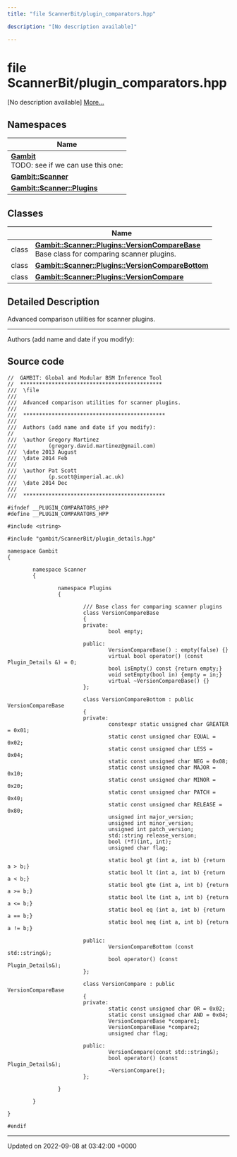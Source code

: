 ```yaml
---
title: "file ScannerBit/plugin_comparators.hpp"

description: "[No description available]"

---
```


# file ScannerBit/plugin_comparators.hpp

[No description available] [More...](#detailed-description)

## Namespaces

| Name           |
| -------------- |
| **[Gambit](/documentation/code/namespaces/namespacegambit/)** <br>TODO: see if we can use this one:  |
| **[Gambit::Scanner](/documentation/code/namespaces/namespacegambit_1_1scanner/)**  |
| **[Gambit::Scanner::Plugins](/documentation/code/namespaces/namespacegambit_1_1scanner_1_1plugins/)**  |

## Classes

|                | Name           |
| -------------- | -------------- |
| class | **[Gambit::Scanner::Plugins::VersionCompareBase](/documentation/code/classes/classgambit_1_1scanner_1_1plugins_1_1versioncomparebase/)** <br>Base class for comparing scanner plugins.  |
| class | **[Gambit::Scanner::Plugins::VersionCompareBottom](/documentation/code/classes/classgambit_1_1scanner_1_1plugins_1_1versioncomparebottom/)**  |
| class | **[Gambit::Scanner::Plugins::VersionCompare](/documentation/code/classes/classgambit_1_1scanner_1_1plugins_1_1versioncompare/)**  |

## Detailed Description


Advanced comparison utilities for scanner plugins.



------------------

Authors (add name and date if you modify): 




## Source code

```
//  GAMBIT: Global and Modular BSM Inference Tool
//  *********************************************
///  \file
///
///  Advanced comparison utilities for scanner plugins.
///
///  *********************************************
///
///  Authors (add name and date if you modify):
//
///  \author Gregory Martinez
///          (gregory.david.martinez@gmail.com)
///  \date 2013 August
///  \date 2014 Feb
///
///  \author Pat Scott
///          (p.scott@imperial.ac.uk)   
///  \date 2014 Dec
///
///  *********************************************

#ifndef __PLUGIN_COMPARATORS_HPP
#define __PLUGIN_COMPARATORS_HPP

#include <string>

#include "gambit/ScannerBit/plugin_details.hpp"

namespace Gambit
{

        namespace Scanner
        {

                namespace Plugins
                {
                        
                        /// Base class for comparing scanner plugins
                        class VersionCompareBase
                        {
                        private:
                                bool empty;

                        public:
                                VersionCompareBase() : empty(false) {}                
                                virtual bool operator() (const Plugin_Details &) = 0;
                                bool isEmpty() const {return empty;}
                                void setEmpty(bool in) {empty = in;}
                                virtual ~VersionCompareBase() {}
                        };
                        
                        class VersionCompareBottom : public VersionCompareBase
                        {
                        private:
                                constexpr static unsigned char GREATER = 0x01;
                                static const unsigned char EQUAL = 0x02;
                                static const unsigned char LESS = 0x04;
                                static const unsigned char NEG = 0x08;
                                static const unsigned char MAJOR = 0x10;
                                static const unsigned char MINOR = 0x20;
                                static const unsigned char PATCH = 0x40;
                                static const unsigned char RELEASE = 0x80;
                                unsigned int major_version;
                                unsigned int minor_version;
                                unsigned int patch_version;
                                std::string release_version;
                                bool (*f)(int, int);
                                unsigned char flag;
                                
                                static bool gt (int a, int b) {return a > b;}
                                static bool lt (int a, int b) {return a < b;}
                                static bool gte (int a, int b) {return a >= b;}
                                static bool lte (int a, int b) {return a <= b;}
                                static bool eq (int a, int b) {return a == b;}
                                static bool neq (int a, int b) {return a != b;}
                                
                        public:                        
                                VersionCompareBottom (const std::string&);
                                bool operator() (const Plugin_Details&);
                        };
                        
                        class VersionCompare : public VersionCompareBase
                        {
                        private:
                                static const unsigned char OR = 0x02;
                                static const unsigned char AND = 0x04;                        
                                VersionCompareBase *compare1;
                                VersionCompareBase *compare2;
                                unsigned char flag;
                                
                        public:
                                VersionCompare(const std::string&);                        
                                bool operator() (const Plugin_Details&);
                                ~VersionCompare();
                        };
                        
                }

        }

}

#endif
```


-------------------------------

Updated on 2022-09-08 at 03:42:00 +0000
